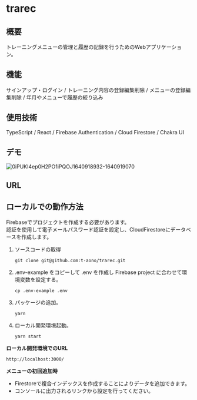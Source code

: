 # trarec

## 概要

トレーニングメニューの管理と履歴の記録を行うためのWebアプリケーション。

## 機能

サインアップ・ログイン / トレーニング内容の登録編集削除 / メニューの登録編集削除 / 年月やメニューで履歴の絞り込み

## 使用技術

TypeScript / React / Firebase Authentication / Cloud Firestore / Chakra UI

## デモ

![0iPUKI4ep0H2PO1iPQOJ1640918932-1640919070](https://user-images.githubusercontent.com/46856574/147800272-dc911bc1-0f43-4a7c-b747-9bf41212f52c.gif)

## URL
<!-- デプロイ先 -->

## ローカルでの動作方法

Firebaseでプロジェクトを作成する必要があります。  
認証を使用して電子メールパスワード認証を設定し、CloudFirestoreにデータベースを作成します。

1. ソースコードの取得

   ```
   git clone git@github.com:t-aono/trarec.git
   ```

2. .env-example をコピーして .env を作成し Firebase project に合わせて環境変数を設定する。

   ```
   cp .env-example .env
   ```

3. パッケージの追加。

   ```
   yarn
   ```

4. ローカル開発環境起動。

   ```
   yarn start
   ```

**ローカル開発環境でのURL**  

```
http://localhost:3000/
```

**メニューの初回追加時**  
- Firestoreで複合インデックスを作成することによりデータを追加できます。  
- コンソールに出力されるリンクから設定を行ってください。
